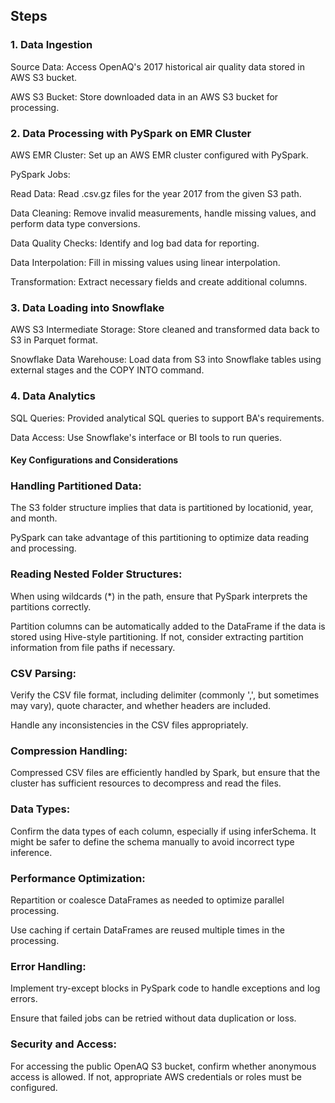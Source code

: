 

## Steps

### 1. Data Ingestion

Source Data: Access OpenAQ's 2017 historical air quality data stored in AWS S3 bucket.

AWS S3 Bucket: Store downloaded data in an AWS S3 bucket for processing.

### 2. Data Processing with PySpark on EMR Cluster

AWS EMR Cluster: Set up an AWS EMR cluster configured with PySpark.

PySpark Jobs:

Read Data: Read .csv.gz files for the year 2017 from the given S3 path.

Data Cleaning: Remove invalid measurements, handle missing values, and perform data type conversions.

Data Quality Checks: Identify and log bad data for reporting.

Data Interpolation: Fill in missing values using linear interpolation.

Transformation: Extract necessary fields and create additional columns.

### 3. Data Loading into Snowflake

AWS S3 Intermediate Storage: Store cleaned and transformed data back to S3 in Parquet format.

Snowflake Data Warehouse: Load data from S3 into Snowflake tables using external stages and the COPY INTO command.

### 4. Data Analytics

SQL Queries: Provided analytical SQL queries to support BA's requirements.

Data Access: Use Snowflake's interface or BI tools to run queries.

#### Key Configurations and Considerations

### Handling Partitioned Data:

The S3 folder structure implies that data is partitioned by locationid, year, and month.

PySpark can take advantage of this partitioning to optimize data reading and processing.

### Reading Nested Folder Structures:

When using wildcards (*) in the path, ensure that PySpark interprets the partitions correctly.

Partition columns can be automatically added to the DataFrame if the data is stored using Hive-style partitioning. If not, consider extracting partition information from file paths if necessary.

### CSV Parsing:

Verify the CSV file format, including delimiter (commonly ',', but sometimes may vary), quote character, and whether headers are included.

Handle any inconsistencies in the CSV files appropriately.

### Compression Handling:

Compressed CSV files are efficiently handled by Spark, but ensure that the cluster has sufficient resources to decompress and read the files.

### Data Types:

Confirm the data types of each column, especially if using inferSchema. It might be safer to define the schema manually to avoid incorrect type inference.

### Performance Optimization:

Repartition or coalesce DataFrames as needed to optimize parallel processing.

Use caching if certain DataFrames are reused multiple times in the processing.

### Error Handling:

Implement try-except blocks in PySpark code to handle exceptions and log errors.

Ensure that failed jobs can be retried without data duplication or loss.

### Security and Access:

For accessing the public OpenAQ S3 bucket, confirm whether anonymous access is allowed. If not, appropriate AWS credentials or roles must be configured.

